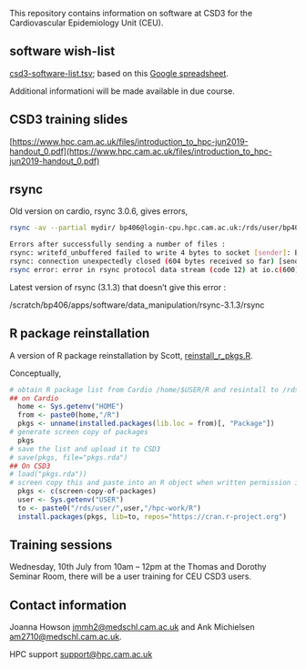 This repository contains information on software at CSD3 for the Cardiovascular Epidemiology Unit (CEU).

## software wish-list

[csd3-software-list.tsv](csd3-software-list.tsv); based on this [Google spreadsheet](https://docs.google.com/spreadsheets/d/15KYXH-B0xJg7GEHjPpFOH1VRDc-Nj5rrejEoyLoMuU4/edit?usp=sharing).

Additional informationi will be made available in due course.

## CSD3 training slides

[https://www.hpc.cam.ac.uk/files/introduction_to_hpc-jun2019-handout_0.pdf](https://www.hpc.cam.ac.uk/files/introduction_to_hpc-jun2019-handout_0.pdf)

## rsync

Old version on cardio, rsync 3.0.6, gives errors,

```bash
rsync -av --partial mydir/ bp406@login-cpu.hpc.cam.ac.uk:/rds/user/bp406/hpc-work/mydir

Errors after successfully sending a number of files : 
rsync: writefd_unbuffered failed to write 4 bytes to socket [sender]: Broken pipe (32)
rsync: connection unexpectedly closed (604 bytes received so far) [sender]
rsync error: error in rsync protocol data stream (code 12) at io.c(600) [sender=3.0.6]
```

Latest version of rsync (3.1.3) that doesn’t give this error :

/scratch/bp406/apps/software/data_manipulation/rsync-3.1.3/rsync

## R package reinstallation

A version of R package reinstallation by Scott, [reinstall_r_pkgs.R](reinstall_r_pkgs.R).

Conceptually,

```r
# obtain R package list from Cardio /home/$USER/R and resintall to /rds/user/$USER/hpc-work/R at CSD3
## on Cardio
  home <- Sys.getenv("HOME")
  from <- paste0(home,"/R")
  pkgs <- unname(installed.packages(lib.loc = from)[, "Package"])
# generate screen copy of packages
  pkgs
# save the list and upload it to CSD3
# save(pkgs, file="pkgs.rda")
## On CSD3
# load("pkgs.rda"))
# screen copy this and paste into an R object when written permission is disabled
  pkgs <- c(screen-copy-of-packages)
  user <- Sys.getenv("USER")
  to <- paste0("/rds/user/",user,"/hpc-work/R")
  install.packages(pkgs, lib=to, repos="https://cran.r-project.org")
```

## Training sessions

Wednesday, 10th July from 10am – 12pm at the Thomas and Dorothy Seminar Room, there will be a user training for CEU CSD3 users.

## Contact information

Joanna Howson <jmmh2@medschl.cam.ac.uk> and Ank Michielsen <am2710@medschl.cam.ac.uk>.

HPC support <support@hpc.cam.ac.uk>
